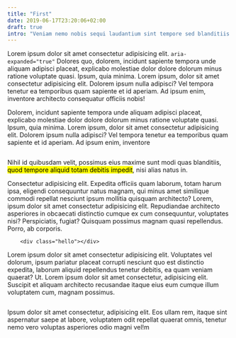 ```yaml
---
title: "First"
date: 2019-06-17T23:20:06+02:00
draft: true
intro: "Veniam nemo nobis sequi laudantium sint tempore sed blanditiis voluptatibus molestiae aut hic voluptatum nesciunt."
---
```

Lorem ipsum dolor sit amet consectetur adipisicing elit. `aria-expanded="true"` Dolores quo, dolorem, incidunt sapiente tempora unde aliquam adipisci placeat, explicabo molestiae dolor dolore dolorum minus ratione voluptate quasi. Ipsum, quia minima. Lorem ipsum, dolor sit amet consectetur adipisicing elit. Dolorem ipsum nulla adipisci? Vel tempora tenetur ea temporibus quam sapiente et id aperiam. Ad ipsum enim, inventore architecto consequatur officiis nobis!

Dolorem, incidunt sapiente tempora unde aliquam adipisci placeat, explicabo molestiae dolor dolore dolorum minus ratione voluptate quasi. Ipsum, quia minima. Lorem ipsum, dolor sit amet consectetur adipisicing elit. Dolorem ipsum nulla adipisci? Vel tempora tenetur ea temporibus quam sapiente et id aperiam. Ad ipsum enim, inventore 

<img class="left" src="http://placehold.it/320x300" alt=""/>

Nihil id quibusdam velit, possimus eius maxime sunt modi quas blanditiis, <mark>quod tempore aliquid totam debitis impedit</mark>, nisi alias natus in.

Consectetur adipisicing elit. Expedita officiis quam laborum, totam harum ipsa, eligendi consequuntur natus magnam, qui minus amet similique commodi repellat nesciunt ipsum mollitia quisquam architecto? Lorem, ipsum dolor sit amet consectetur adipisicing elit. Repudiandae architecto asperiores in obcaecati distinctio cumque ex cum consequuntur, voluptates nisi? Perspiciatis, fugiat? Quisquam possimus magnam quasi repellendus. Porro, ab corporis.

```
    <div class="hello"></div>
```

Lorem ipsum dolor sit amet consectetur adipisicing elit. Voluptates vel dolorum, ipsum pariatur placeat corrupti nesciunt quo est distinctio expedita, laborum aliquid repellendus tenetur debitis, ea quam veniam quaerat? Ut. Lorem ipsum dolor sit amet consectetur, adipisicing elit. Suscipit et aliquam architecto recusandae itaque eius eum cumque illum voluptatem cum, magnam possimus.

<img src="http://placehold.it/900x340" alt="">

Ipsum dolor sit amet consectetur, adipisicing elit. Eos ullam rem, itaque sint aspernatur saepe at labore, voluptatem odit repellat quaerat omnis, tenetur nemo vero voluptas asperiores odio magni vel!m